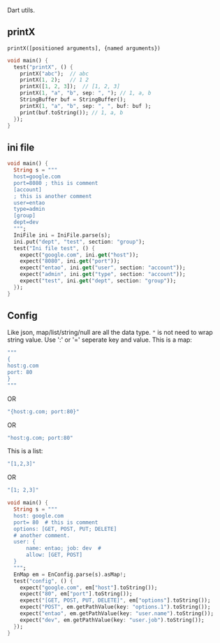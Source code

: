 Dart utils.

## printX
`printX([positioned arguments], {named arguments})`
```dart
void main() {
  test("printX", () {
    printX("abc");  // abc
    printX(1, 2);   // 1 2
    printX([1, 2, 3]);  // [1, 2, 3]
    printX(1, "a", "b", sep: ", "); // 1, a, b
    StringBuffer buf = StringBuffer();
    printX(1, "a", "b", sep: ", ", buf: buf );
    print(buf.toString()); // 1, a, b
  });
}

```

## ini file 
```dart
void main() {
  String s = """
  host=google.com
  port=8080 ; this is comment
  [account]
  ; this is another comment
  user=entao
  type=admin
  [group]
  dept=dev
  """;
  IniFile ini = IniFile.parse(s);
  ini.put("dept", "test", section: "group");
  test("Ini file test", () {
    expect("google.com", ini.get("host"));
    expect("8080", ini.get("port"));
    expect("entao", ini.get("user", section: "account"));
    expect("admin", ini.get("type", section: "account"));
    expect("test", ini.get("dept", section: "group"));
  });
}
```

## Config 

Like json, map/list/string/null are all the data type.
`"` is not need to wrap string value.
Use ':' or '=' seperate key and value.
This is a map:
```dart
"""
{
host:g.com
port: 80
}
"""
```
OR
```dart
"{host:g.com; port:80}"
```
OR
```dart
"host:g.com; port:80"
```

This is a list:
```dart
"[1,2,3]"
```
OR
```dart
"[1; 2,3]"
```

```dart
void main() {
  String s = """
  host: google.com  
  port= 80  # this is comment
  options: [GET, POST, PUT; DELETE]
  # another comment.
  user: {
      name: entao; job: dev  #
      allow: [GET, POST]
  }
  """;
  EnMap em = EnConfig.parse(s).asMap!;
  test("config", () {
    expect("google.com", em["host"].toString());
    expect("80", em["port"].toString());
    expect("[GET, POST, PUT, DELETE]", em["options"].toString());
    expect("POST", em.getPathValue(key: "options.1").toString());
    expect("entao", em.getPathValue(key: "user.name").toString());
    expect("dev", em.getPathValue(key: "user.job").toString());
  });
}
```

